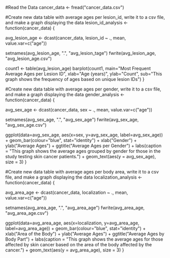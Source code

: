 #Read the Data
cancer_data <- fread("cancer_data.csv")

#Create new data table with average ages per lesion_id, write it to a csv file, and make a graph displaying the data 
lesion_id_analysis <- function(cancer_data) {

  avg_lesion_age <- dcast(cancer_data, lesion_id ~ ., mean, value.var=c("age"))
  
  setnames(avg_lesion_age, ".", "avg_lesion_tage")
  fwrite(avg_lesion_age, "avg_lesion_age.csv")
  
  count1 <- table(avg_lesion_age)
  barplot(count1, main="Most Frequent Average Ages per Lesion ID", xlab="Age (years)", ylab="Count", sub="This graph shows the frequency of   ages based on unique lesion IDs")
}


#Create new data table with average ages per gender, write it to a csv file, and make a graph displaying the data 
gender_analysis <- function(cancer_data) {

  avg_sex_age <- dcast(cancer_data, sex ~ ., mean, value.var=c("age"))
  
  setnames(avg_sex_age, ".", "avg_sex_age")
  fwrite(avg_sex_age, "avg_sex_age.csv")
  
  ggplot(data=avg_sex_age, aes(x=sex, y=avg_sex_age, label=avg_sex_age)) + geom_bar(colour="blue", stat="identity") + xlab("Gender") + ylab("Average Ages") + ggtitle("Average Ages per Gender") + labs(caption = "This graph shows the average ages grouped by gender for those in the study testing skin cancer patients.") + geom_text(aes(y = avg_sex_age), size = 3)
}


#Create new data table with average ages per body area, write it to a csv file, and make a graph displaying the data 
localization_analysis <- function(cancer_data) {

  avg_area_age <- dcast(cancer_data, localization ~ ., mean, value.var=c("age"))
  
  setnames(avg_area_age, ".", "avg_area_age")
  fwrite(avg_area_age, "avg_area_age.csv")
  
  ggplot(data=avg_area_age, aes(x=localization, y=avg_area_age, label=avg_area_age)) + geom_bar(colour="blue", stat="identity") + xlab("Area of the Body") + ylab("Average Ages") + ggtitle("Average Ages by Body Part") + labs(caption = "This graph shows the average ages for those affected by skin cancer based on the area of the body affected by the cancer.") + geom_text(aes(y = avg_area_age), size = 3)
}

